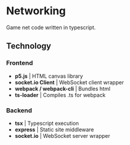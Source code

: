 # Networking

Game net code written in typescript.

## Technology

### Frontend

- **p5.js** | HTML canvas library
- **socket\.io Client** | WebSocket client wrapper
- **webpack / webpack-cli** | Bundles html
- **ts-loader** | Compiles .ts for webpack

### Backend

- **tsx** | Typescript execution
- **express** | Static site middleware
- **socket\.io** | WebSocket server wrapper
